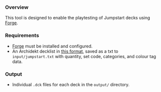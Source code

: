### Overview

This tool is designed to enable the playtesting of Jumpstart decks using [Forge](https://github.com/Card-Forge/forge).

### Requirements

- [Forge](https://github.com/Card-Forge/forge) must be installed and configured.
- An Archidekt decklist in [this format](https://archidekt.com/decks/10786371/jumpstart), saved as a txt to `input/jumpstart.txt` with quantity, set code, categories, and colour tag data.

### Output

- Individual `.dck` files for each deck in the `output/` directory.